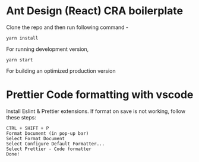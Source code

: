 # Ant Design (React) CRA boilerplate

Clone the repo and then run following command -

```
yarn install
```

For running development version,

```
yarn start
```

For building an optimized production version

# Prettier Code formatting with vscode

Install Eslint & Prettier extensions. If format on save is not working, follow these steps:

```
CTRL + SHIFT + P
Format Document (in pop-up bar)
Select Format Document
Select Configure Default Formatter...
Select Prettier - Code formatter
Done!
```
